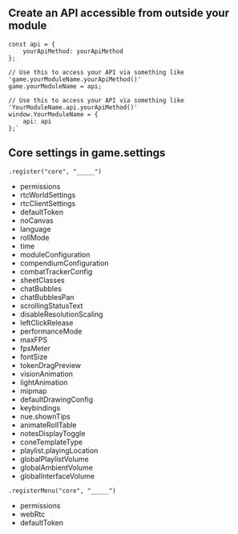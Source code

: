 ## Create an API accessible from outside your module
    const api = {
        yourApiMethod: yourApiMethod
    };

    // Use this to access your API via something like 'game.yourModuleName.yourApiMethod()'
	game.yourModuleName = api;

    // Use this to access your API via something like 'YourModuleName.api.yourApiMethod()'
	window.YourModuleName = {
        api: api
    };`

## Core settings in game.settings
`.register("core", "_____")`
- permissions
- rtcWorldSettings
- rtcClientSettings
- defaultToken
- noCanvas
- language
- rollMode
- time
- moduleConfiguration
- compendiumConfiguration
- combatTrackerConfig
- sheetClasses
- chatBubbles
- chatBubblesPan
- scrollingStatusText
- disableResolutionScaling
- leftClickRelease
- performanceMode
- maxFPS
- fpsMeter
- fontSize
- tokenDragPreview
- visionAnimation
- lightAnimation
- mipmap
- defaultDrawingConfig
- keybindings
- nue.shownTips
- animateRollTable
- notesDisplayToggle
- coneTemplateType
- playlist.playingLocation
- globalPlaylistVolume
- globalAmbientVolume
- globalInterfaceVolume

`.registerMenu("core", "_____")`
- permissions
- webRtc
- defaultToken